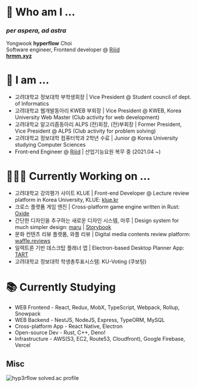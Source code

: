 # 🌱 Who am I ...
### ***per aspera, ad astra***  
Yongwook **hyperflow** Choi  
Software engineer, Frontend developer @ [Riiid](https://www.riiid.co/en/main)  
**[hrmm.xyz](https://hrmm.xyz)**  

# 🤔 I am ...
- 고려대학교 정보대학 부학생회장 | Vice President @ Student council of dept. of Informatics
- 고려대학교 웹개발동아리 KWEB 부회장 | Vice President @ KWEB, Korea University Web Master (Club activity for web development)
- 고려대학교 알고리즘동아리 ALPS (전)회장, (전)부회장 | Former President, Vice President @ ALPS (Club activity for problem solving)
- 고려대학교 정보대학 컴퓨터학과 2학년 수료 | Junior @ Korea University studying Computer Sciences  
- Front-end Engineer @ [Riiid](https://www.riiid.co/en/main) | 산업기능요원 복무 중 (2021.04 ~)

# 👨🏻‍💻 Currently Working on ...
- 고려대학교 강의평가 사이트 KLUE | Front-end Developer @ Lecture review platform in Korea University, KLUE: [klue.kr](https://klue.kr/)
- 크로스 플랫폼 게임 엔진 | Cross-platform game engine written in Rust: [Oxide](https://github.com/utilForever/Oxide)  
- 간단한 디자인을 추구하는 새로운 디자인 시스템, 마루 | Design system for much simpler design: [maru](https://github.com/hyp3rflow/maru) | [Storybook](https://maru.vercel.app)
- 문화 컨텐츠 리뷰 플랫폼, 와플 리뷰 | Digital media contents review platform: [waffle.reviews](https://waffle.reviews)
- 일렉트론 기반 데스크탑 플래너 앱 | Electron-based Desktop Planner App: [TART](https://github.com/hyp3rflow/tart)
- 고려대학교 정보대학 학생총투표시스템: KU-Voting (쿠보팅)

# 📚 Currently Studying
- WEB Frontend - React, Redux, MobX, TypeScript, Webpack, Rollup, Snowpack
- WEB Backend - NestJS, NodeJS, Express, TypeORM, MySQL
- Cross-platform App - React Native, Electron
- Open-source Dev - Rust, C++, Deno!
- Infrastructure - AWS(S3, EC2, Route53, Cloudfront), Google Firebase, Vercel

## Misc
![hyp3rflow solved.ac profile](https://github-readme-solvedac.hyp3rflow.vercel.app/api/?handle=hyperflow)
